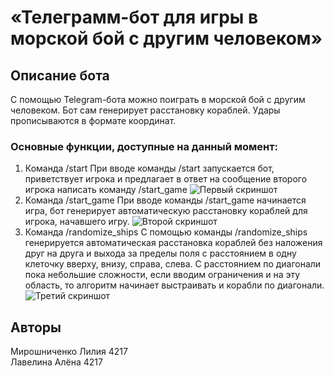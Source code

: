 # «Телеграмм-бот для игры в морской бой с другим человеком»  
## Описание бота
С помощью Telegram-бота можно поиграть в морской бой с другим человеком. Бот сам генерирует расстановку кораблей. Удары прописываются в формате координат.
### Основные функции, доступные на данный момент:

1. Команда /start
При вводе команды /start запускается бот, приветствует игрока и предлагает в ответ на сообщение второго игрока написать команду /start_game
![Первый скриншот](https://github.com/lilia0281/Kurs3/tree/main/screen/1.jpg)
2. Команда /start_game
При вводе команды /start_game начинается игра, бот генерирует автоматическую расстановку кораблей для игрока, начавшего игру.
![Второй скриншот](https://github.com/lilia0281/Kurs3/tree/main/screen/2.jpg)
3. Команда /randomize_ships
С помощью команды /randomize_ships генерируется автоматическая расстановка кораблей без наложения друг на друга и выхода за пределы поля с расстоянием в одну клеточку вверху, внизу, справа, слева. С расстоянием по диагонали пока небольшие сложности, если вводим ограничения и на эту область, то алгоритм начинает выстраивать и корабли по диагонали. 
![Третий скриншот](https://github.com/lilia0281/Kurs3/tree/main/screen/3.jpg)

## Авторы   
Мирошниченко Лилия 4217  
Лавелина Алёна 4217  
